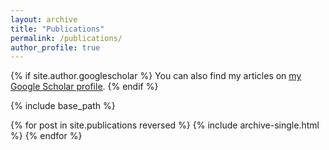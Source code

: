 ```yaml
---
layout: archive
title: "Publications"
permalink: /publications/
author_profile: true
---
```


{% if site.author.googlescholar %}
  You can also find my articles on <u><a href="{{ site.author.googlescholar }}">my Google Scholar profile</a></u>.
{% endif %}

{% include base_path %}

{% for post in site.publications reversed %}
  {% include archive-single.html %}
{% endfor %}
